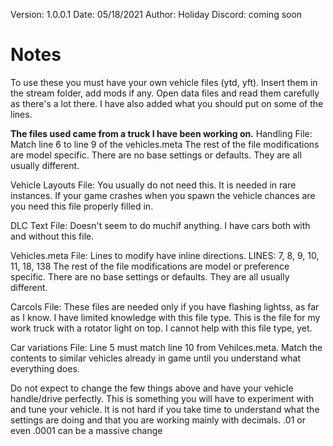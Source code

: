 Version: 1.0.0.1
Date: 05/18/2021
Author: Holiday
Discord: coming soon

# Notes
To use these you must have your own vehicle files (ytd, yft).
Insert them in the stream folder, add mods if any.
Open data files and read them carefully as there's a lot there.
I have also added what you should put on some of the lines.

**The files used came from a truck I have been working on.**
Handling File: Match line 6 to line 9 of the vehicles.meta
               The rest of the file modifications are model specific.
               There are no base settings or defaults. They are all usually different.

Vehicle Layouts File: You usually do not need this. It is needed in rare instances.
                      If your game crashes when you spawn the vehicle chances are you need this file properly filled in.

DLC Text File: Doesn't seem to do muchif anything. I have cars both with and without this file.

Vehicles.meta File: Lines to modify have inline directions. 
               LINES: 7, 8, 9, 10, 11, 18, 138
               The rest of the file modifications are model or preference specific.
               There are no base settings or defaults. They are all usually different.

Carcols File: These files are needed only if you have flashing lightss, as far as I know. I have limited knowledge with this file type. This is the file for my work truck with a rotator light on top. 
              I cannot help with this file type, yet.

Car variations File: Line 5 must match line 10 from Vehilces.meta.
                     Match the contents to similar vehicles already in game until you understand what everything does.


Do not expect to change the few things above and have your vehicle handle/drive perfectly. This is something you will have to experiment with and tune your vehicle. It is not hard if you take time to understand what the settings are doing and that you are working mainly with decimals. .01 or even .0001 can be a massive change
